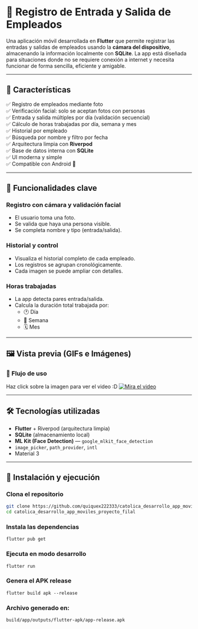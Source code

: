 # 📲 Registro de Entrada y Salida de Empleados

Una aplicación móvil desarrollada en **Flutter** que permite registrar las entradas y salidas de empleados usando la **cámara del dispositivo**, almacenando la información localmente con **SQLite**. La app está diseñada para situaciones donde no se requiere conexión a internet y necesita funcionar de forma sencilla, eficiente y amigable.

---

## 🧩 Características

✅ Registro de empleados mediante foto  
✅ Verificación facial: solo se aceptan fotos con personas  
✅ Entrada y salida múltiples por día (validación secuencial)  
✅ Cálculo de horas trabajadas por día, semana y mes  
✅ Historial por empleado  
✅ Búsqueda por nombre y filtro por fecha  
✅ Arquitectura limpia con **Riverpod**  
✅ Base de datos interna con **SQLite**  
✅ UI moderna y simple  
✅ Compatible con Android 📱  

---
## 📱 Funcionalidades clave
### Registro con cámara y validación facial
- El usuario toma una foto.
- Se valida que haya una persona visible.
- Se completa nombre y tipo (entrada/salida).

### Historial y control
- Visualiza el historial completo de cada empleado.
- Los registros se agrupan cronológicamente.
- Cada imagen se puede ampliar con detalles.

### Horas trabajadas
- La app detecta pares entrada/salida.
- Calcula la duración total trabajada por:
  * 🕐 Día
  * 📆 Semana
  * 🗓️ Mes

---

## 🖼️ Vista previa (GIFs e Imágenes)

### 🎥 Flujo de uso
Haz click sobre la imagen para ver el video :D
[![Mira el video](https://encrypted-tbn0.gstatic.com/images?q=tbn:ANd9GcSSFvYnevTpW6ZalCiz1grTyy2HmoU7kjeFcg&s)](https://drive.google.com/file/d/1FAjwsM_9qLBNKyaZVUHJ9ePG7rw1wV9m/view?usp=sharing)

---

## 🛠️ Tecnologías utilizadas

- **Flutter** + Riverpod (arquitectura limpia)
- **SQLite** (almacenamiento local)
- **ML Kit (Face Detection)** — `google_mlkit_face_detection`
- `image_picker`, `path_provider`, `intl`
- Material 3

---

## 🚀 Instalación y ejecución

### Clona el repositorio

```bash
git clone https://github.com/quiquex222333/catolica_desarrollo_app_moviles_proyecto_filal.git
cd catolica_desarrollo_app_moviles_proyecto_filal
```

### Instala las dependencias
```
flutter pub get
```

### Ejecuta en modo desarrollo
```
flutter run
```

### Genera el APK release
```
flutter build apk --release
```

### Archivo generado en:
```
build/app/outputs/flutter-apk/app-release.apk
```


